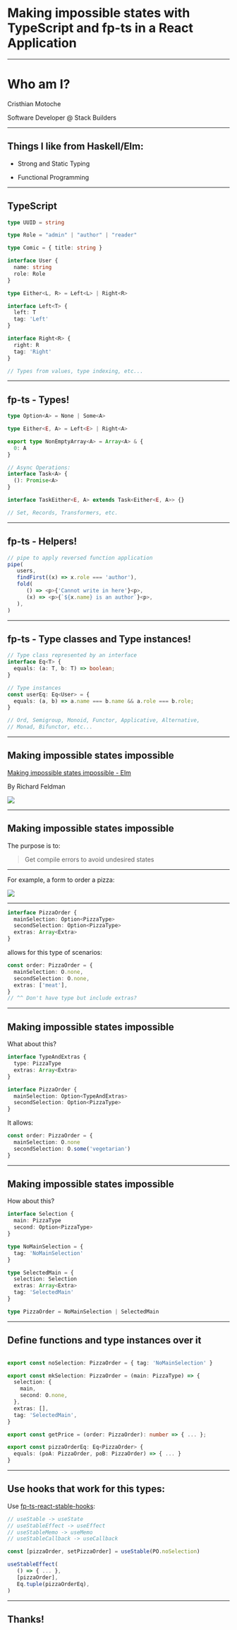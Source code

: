 <!-- classes: title -->

# Making impossible states with TypeScript and fp-ts in a React Application

---

# Who am I?

Cristhian Motoche


Software Developer @ Stack Builders

<!-- block-start: grid -->
<!-- account: twitter, camm_v222 -->
<!-- account: github, CristhianMotoche -->
<!-- block-end -->

---

## Things I like from Haskell/Elm:

- Strong and Static Typing

- Functional Programming

---

## TypeScript

```ts
type UUID = string

type Role = "admin" | "author" | "reader"

type Comic = { title: string }

interface User {
  name: string
  role: Role
}

type Either<L, R> = Left<L> | Right<R>

interface Left<T> {
  left: T
  tag: 'Left'
}

interface Right<R> {
  right: R
  tag: 'Right'
}

// Types from values, type indexing, etc...
```

---

## fp-ts - Types!

```ts
type Option<A> = None | Some<A>

type Either<E, A> = Left<E> | Right<A>

export type NonEmptyArray<A> = Array<A> & {
  0: A
}

// Async Operations:
interface Task<A> {
  (): Promise<A>
}

interface TaskEither<E, A> extends Task<Either<E, A>> {}

// Set, Records, Transformers, etc.
```
---

## fp-ts - Helpers!

```ts
// pipe to apply reversed function application
pipe(
   users,
   findFirst((x) => x.role === 'author'),
   fold(
      () => <p>{'Cannot write in here'}<p>,
      (x) => <p>{`${x.name} is an author`}<p>,
   ),
)
```
---

## fp-ts - Type classes and Type instances!

```ts
// Type class represented by an interface
interface Eq<T> {
  equals: (a: T, b: T) => boolean;
}

// Type instances
const userEq: Eq<User> = {
  equals: (a, b) => a.name === b.name && a.role === b.role;
}

// Ord, Semigroup, Monoid, Functor, Applicative, Alternative,
// Monad, Bifunctor, etc...
```

---

## Making impossible states impossible

[Making impossible states impossible - Elm](https://www.youtube.com/watch?v=IcgmSRJHu_8)

By Richard Feldman

![](./making-impossible-states.png)

---

## Making impossible states impossible

The purpose is to:

> Get compile errors to avoid undesired states

---

For example, a form to order a pizza:

![](./order-pizza.png)

---

```ts
interface PizzaOrder {
  mainSelection: Option<PizzaType>
  secondSelection: Option<PizzaType>
  extras: Array<Extra>
}
```

allows for this type of scenarios:

```ts
const order: PizzaOrder = {
  mainSelection: O.none,
  secondSelection: O.none,
  extras: ['meat'],
}
// ^^ Don't have type but include extras?
```
---

## Making impossible states impossible

What about this?

```ts
interface TypeAndExtras {
  type: PizzaType
  extras: Array<Extra>
}

interface PizzaOrder {
  mainSelection: Option<TypeAndExtras>
  secondSelection: Option<PizzaType>
}
```

It allows:

```ts
const order: PizzaOrder = {
  mainSelection: O.none
  secondSelection: O.some('vegetarian')
}
```

---

## Making impossible states impossible

How about this?

```ts
interface Selection {
  main: PizzaType
  second: Option<PizzaType>
}

type NoMainSelection = {
  tag: 'NoMainSelection'
}

type SelectedMain = {
  selection: Selection
  extras: Array<Extra>
  tag: 'SelectedMain'
}

type PizzaOrder = NoMainSelection | SelectedMain
```

---

## Define functions and type instances over it

```ts

export const noSelection: PizzaOrder = { tag: 'NoMainSelection' }

export const mkSelection: PizzaOrder = (main: PizzaType) => {
  selection: {
    main,
    second: O.none,
  },
  extras: [],
  tag: 'SelectedMain',
}

export const getPrice = (order: PizzaOrder): number => { ... };

export const pizzaOrderEq: Eq<PizzaOrder> {
  equals: (poA: PizzaOrder, poB: PizzaOrder) => { ... }
}
```

---

## Use hooks that work for this types:

Use [fp-ts-react-stable-hooks](https://github.com/mblink/fp-ts-react-stable-hooks):

```ts
// useStable -> useState
// useStableEffect -> useEffect
// useStableMemo -> useMemo
// useStableCallback -> useCallback

const [pizzaOrder, setPizzaOrder] = useStable(PO.noSelection)

useStableEffect(
   () => { ... },
   [pizzaOrder],
   Eq.tuple(pizzaOrderEq),
)
```

---

## Thanks!
